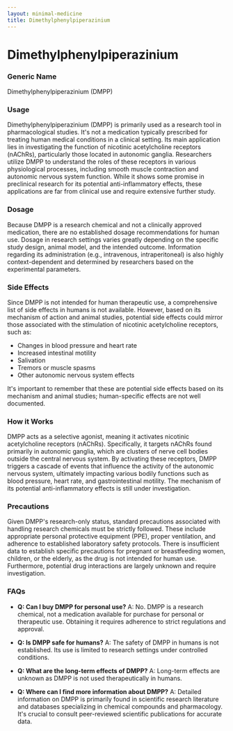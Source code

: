 ```yaml
---
layout: minimal-medicine
title: Dimethylphenylpiperazinium
---
```


# Dimethylphenylpiperazinium
### Generic Name
Dimethylphenylpiperazinium (DMPP)

### Usage
Dimethylphenylpiperazinium (DMPP) is primarily used as a research tool in pharmacological studies.  It's not a medication typically prescribed for treating human medical conditions in a clinical setting.  Its main application lies in investigating the function of nicotinic acetylcholine receptors (nAChRs), particularly those located in autonomic ganglia.  Researchers utilize DMPP to understand the roles of these receptors in various physiological processes, including smooth muscle contraction and autonomic nervous system function. While it shows some promise in preclinical research for its potential anti-inflammatory effects,  these applications are far from clinical use and require extensive further study.


### Dosage
Because DMPP is a research chemical and not a clinically approved medication, there are no established dosage recommendations for human use.  Dosage in research settings varies greatly depending on the specific study design, animal model, and the intended outcome.  Information regarding its administration (e.g., intravenous, intraperitoneal) is also highly context-dependent and determined by researchers based on the experimental parameters.


### Side Effects
Since DMPP is not intended for human therapeutic use, a comprehensive list of side effects in humans is not available.  However, based on its mechanism of action and animal studies, potential side effects could mirror those associated with the stimulation of nicotinic acetylcholine receptors, such as:

* Changes in blood pressure and heart rate
* Increased intestinal motility
* Salivation
* Tremors or muscle spasms
* Other autonomic nervous system effects

It's important to remember that these are potential side effects based on its mechanism and animal studies; human-specific effects are not well documented.


### How it Works
DMPP acts as a selective agonist, meaning it activates nicotinic acetylcholine receptors (nAChRs).  Specifically, it targets nAChRs found primarily in autonomic ganglia, which are clusters of nerve cell bodies outside the central nervous system.  By activating these receptors, DMPP triggers a cascade of events that influence the activity of the autonomic nervous system, ultimately impacting various bodily functions such as blood pressure, heart rate, and gastrointestinal motility.  The mechanism of its potential anti-inflammatory effects is still under investigation.



### Precautions
Given DMPP's research-only status, standard precautions associated with handling research chemicals must be strictly followed.  These include appropriate personal protective equipment (PPE), proper ventilation, and adherence to established laboratory safety protocols.  There is insufficient data to establish specific precautions for pregnant or breastfeeding women, children, or the elderly, as the drug is not intended for human use.  Furthermore, potential drug interactions are largely unknown and require investigation.


### FAQs

* **Q: Can I buy DMPP for personal use?**  A: No.  DMPP is a research chemical, not a medication available for purchase for personal or therapeutic use. Obtaining it requires adherence to strict regulations and approval.

* **Q: Is DMPP safe for humans?** A: The safety of DMPP in humans is not established.  Its use is limited to research settings under controlled conditions.

* **Q: What are the long-term effects of DMPP?** A:  Long-term effects are unknown as DMPP is not used therapeutically in humans.

* **Q: Where can I find more information about DMPP?** A:  Detailed information on DMPP is primarily found in scientific research literature and databases specializing in chemical compounds and pharmacology.  It's crucial to consult peer-reviewed scientific publications for accurate data.
